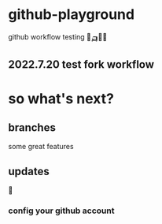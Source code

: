 # github-playground
github workflow testing 🌈🛺🚎🚖

## 2022.7.20 test fork workflow

# so what's next?

## branches
some great features 
## updates
📌

### config your github account

